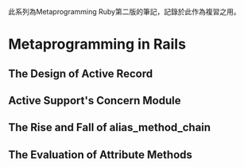 


此系列為Metaprogramming Ruby第二版的筆記，記錄於此作為複習之用。

# Metaprogramming in Rails

## The Design of Active Record




## Active Support's Concern Module



## The Rise and Fall of alias_method_chain



## The Evaluation of Attribute Methods